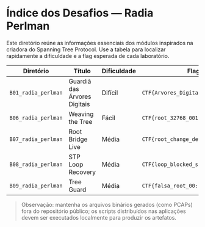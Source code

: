 # Índice dos Desafios — Radia Perlman

Este diretório reúne as informações essenciais dos módulos inspirados na criadora do Spanning
Tree Protocol. Use a tabela para localizar rapidamente a dificuldade e a flag esperada de cada
laboratório.

| Diretório | Título | Dificuldade | Flag |
| --------- | ------ | ----------- | ---- |
| `B01_radia_perlman` | Guardiã das Árvores Digitais | Difícil | `CTF{Arvores_Digitais_Seguras}` |
| `B06_radia_perlman` | Weaving the Tree | Fácil | `CTF{root_32768_001122334466}` |
| `B07_radia_perlman` | Root Bridge Live | Média | `CTF{root_change_detected}` |
| `B08_radia_perlman` | STP Loop Recovery | Média | `CTF{loop_blocked_successfully}` |
| `B09_radia_perlman` | Tree Guard | Média | `CTF{falsa_root_00:11:22:33:44:99}` |

> Observação: mantenha os arquivos binários gerados (como PCAPs) fora do repositório público;
os scripts distribuídos nas aplicações devem ser executados localmente para produzir os artefatos.
